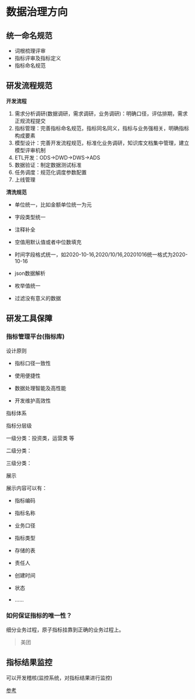 # 数据治理方向

## **统一命名规范**

- 词根梳理评审
- 指标评审及指标定义
- 指标命名规范



## 研发流程规范



 **开发流程**

1. 需求分析调研(数据调研，需求调研，业务调研)：明确口径，评估排期，需求正规流程提交
2. 指标管理：完善指标命名规范，指标同名同义，指标与业务强相关，明确指标构成要素
3. 模型设计：完善开发流程规范，标准化业务调研，知识库文档集中管理，建立模型评审机制
4. ETL开发：ODS->DWD->DWS->ADS
5. 数据验证：制定数据测试标准
6. 任务调度：规范化调度参数配置
7. 上线管理



**清洗规范**

- 单位统一，比如金额单位统一为元

- 字段类型统一

- 注释补全

- 空值用默认值或者中位数填充
- 时间字段格式统一，如2020-10-16,2020/10/16,20201016统一格式为2020-10-16
- json数据解析
- 枚举值统一
- 过滤没有意义的数据



## 研发工具保障



### **指标管理平台(指标库)**

设计原则

- 指标口径一致性

- 使用便捷性

- 数据处理智能及高性能

- 开发维护高效性

指标体系

指标分层级

一级分类：投资类，运营类 等

二级分类：

三级分类：



展示

展示内容可以有：

- 指标编码

- 指标名称

- 业务口径

- 指标类型

- 存储的表

- 责任人

- 创建时间

- 状态

- ......

### 如何保证指标的唯一性？

细分业务过程，原子指标挂靠到正确的业务过程上。

> 美团

## 指标结果监控

可以开发稽核(监控系统，对指标结果进行监控)

[参考](https://toutiao.io/posts/p45c7iq/preview)